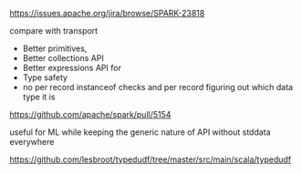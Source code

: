 https://issues.apache.org/jira/browse/SPARK-23818

compare with transport
 - Better primitives,
 - Better collections API
 - Better expressions API for
 - Type safety
 - no per record instanceof checks and per record figuring out which data type it is


 https://github.com/apache/spark/pull/5154

 useful for ML while keeping the generic nature of API
   without stddata everywhere


https://github.com/lesbroot/typedudf/tree/master/src/main/scala/typedudf